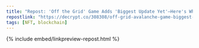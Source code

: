 ```yaml
---
title: "Repost: 'Off the Grid' Game Adds 'Biggest Update Yet'—Here's What's New - Decrypt"
repostlink: "https://decrypt.co/308308/off-grid-avalanche-game-biggest-update-yet"
tags: [NFT, blockchain]
---
```


{% include embed/linkpreview-repost.html %}
